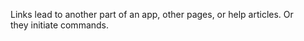 Links lead to another part of an app, other pages, or help articles. Or they initiate commands.     

